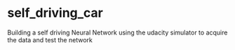 # self_driving_car
Building a self driving Neural Network using the udacity simulator to acquire the data and test the network
